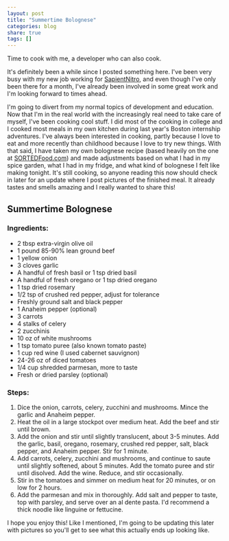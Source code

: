 ```yaml
---
layout: post
title: "Summertime Bolognese"
categories: blog
share: true
tags: []
---
```


Time to cook with me, a developer who can also cook. 
<!--more-->

It's definitely been a while since I posted something here. I've been very busy with my new job working for [SapientNitro](http://www.sapientnitro.com/en-us.html#home), and even though I've only been there for a month, I've already been involved in some great work and I'm looking forward to times ahead.

I'm going to divert from my normal topics of development and education. Now that I'm in the real world with the increasingly real need to take care of myself, I've been cooking cool stuff. I did most of the cooking in college and I cooked most meals in my own kitchen during last year's Boston internship adventures. I've always been interested in cooking, partly because I love to eat and more recently than childhood because I love to try new things. With that said, I have taken my own bolognese recipe (based heavily on the one at [SORTEDFood.com](https://sortedfood.com/recipe/1067)) and made adjustments based on what I had in my spice garden, what I had in my fridge, and what kind of bolognese I felt like making tonight. It's still cooking, so anyone reading this now should check in later for an update where I post pictures of the finished meal. It already tastes and smells amazing and I really wanted to share this!

Summertime Bolognese
--------------------

### Ingredients: 

* 2 tbsp extra-virgin olive oil
* 1 pound 85-90% lean ground beef
* 1 yellow onion
* 3 cloves garlic
* A handful of fresh basil or 1 tsp dried basil
* A handful of fresh oregano or 1 tsp dried oregano
* 1 tsp dried rosemary
* 1/2 tsp of crushed red pepper, adjust for tolerance
* Freshly ground salt and black pepper
* 1 Anaheim pepper (optional)
* 3 carrots
* 4 stalks of celery
* 2 zucchinis
* 10 oz of white mushrooms
* 1 tsp tomato puree (also known tomato paste)
* 1 cup red wine (I used cabernet sauvignon)
* 24-26 oz of diced tomatoes
* 1/4 cup shredded parmesan, more to taste
* Fresh or dried parsley (optional)

### Steps:

1. Dice the onion, carrots, celery, zucchini and mushrooms. Mince the garlic and Anaheim pepper.
2. Heat the oil in a large stockpot over medium heat. Add the beef and stir until brown.
3. Add the onion and stir until slightly translucent, about 3-5 minutes. Add the garlic, basil, oregano, rosemary, crushed red pepper, salt, black pepper, and Anaheim pepper. Stir for 1 minute.
4. Add carrots, celery, zucchini and mushrooms, and continue to saute until slightly softened, about 5 minutes. Add the tomato puree and stir until disolved. Add the wine. Reduce, and stir occasionally.
5. Stir in the tomatoes and simmer on medium heat for 20 minutes, or on low for 2 hours.
6. Add the parmesan and mix in thoroughly. Add salt and pepper to taste, top with parsley, and serve over an al dente pasta. I'd recommend a thick noodle like linguine or fettucine. 

I hope you enjoy this! Like I mentioned, I'm going to be updating this later with pictures so you'll get to see what this actually ends up looking like. 
